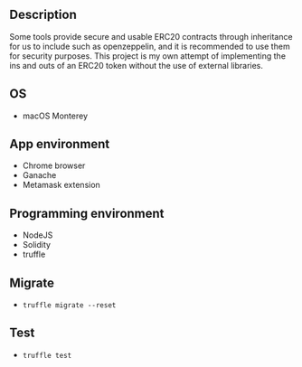 ## Description
Some tools provide secure and usable ERC20 contracts through inheritance for us to include such as openzeppelin, and it is recommended to use them for security purposes. This project is my own attempt of implementing the ins and outs of an ERC20 token without the use of external libraries.

## OS
- macOS Monterey

## App environment
- Chrome browser
- Ganache
- Metamask extension

## Programming environment
- NodeJS
- Solidity
- truffle

## Migrate
- ``truffle migrate --reset``
## Test
- ``truffle test``

